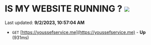 # IS MY WEBSITE RUNNING ? [![](https://img.shields.io/static/v1?label=Sponsor&message=%E2%9D%A4&logo=GitHub&color=%23fe8e86)](https://github.com/sponsors/<username>)

Last updated: **9/2/2023, 10:57:04 AM**

- `GET` [https://youssefservice.me](https://youssefservice.me) - **Up** (931ms)
